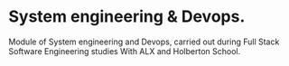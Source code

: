 # System engineering & Devops.

Module of System engineering and Devops, carried out during Full Stack Software Engineering studies With ALX and Holberton School.
